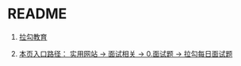 # README

1. [拉勾教育](https://edu.lagou.com/learn)

2. [本页入口路径： 实用网站 -> 面试相关 -> 0.面试题 -> 拉勾每日面试题](https://baizixv.gitee.io/bookmarks/website/#_0-%E9%9D%A2%E8%AF%95%E9%A2%98)